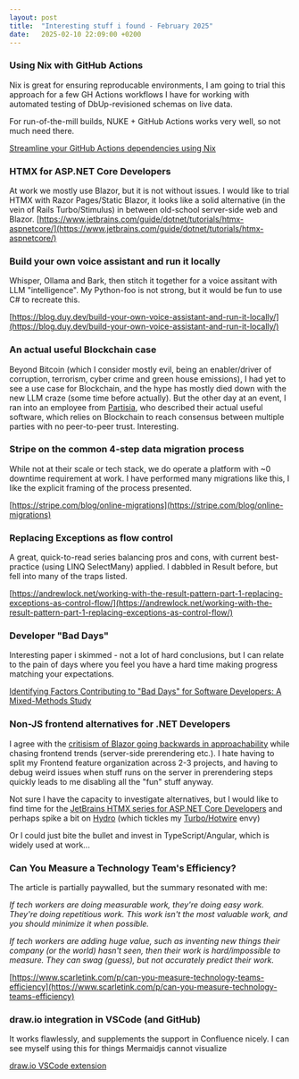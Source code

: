 ```yaml
---
layout: post
title:  "Interesting stuff i found - February 2025"
date:   2025-02-10 22:09:00 +0200
---
```

### Using Nix with GitHub Actions
Nix is great for ensuring reproducable environments, I am going to trial this approach for a few GH Actions workflows I have for
working with automated testing of DbUp-revisioned schemas on live data.

For run-of-the-mill builds, NUKE + GitHub Actions works very well, so not much need there. 

[Streamline your GitHub Actions dependencies using Nix](https://determinate.systems/posts/nix-github-actions/)

### HTMX for ASP.NET Core Developers
At work we mostly use Blazor, but it is not without issues. I would like to trial HTMX with Razor Pages/Static Blazor, 
it looks like a solid alternative (in the vein of Rails Turbo/Stimulus) in between old-school server-side web and Blazor.
[https://www.jetbrains.com/guide/dotnet/tutorials/htmx-aspnetcore/](https://www.jetbrains.com/guide/dotnet/tutorials/htmx-aspnetcore/)

### Build your own voice assistant and run it locally
Whisper, Ollama and Bark, then stitch it together for a voice assitant with LLM "intelligence". My Python-foo is not strong, but it would be fun to use C# to recreate this. 

[https://blog.duy.dev/build-your-own-voice-assistant-and-run-it-locally/](https://blog.duy.dev/build-your-own-voice-assistant-and-run-it-locally/)

### An actual useful Blockchain case
Beyond Bitcoin (which I consider mostly evil, being an enabler/driver of corruption, terrorism, cyber crime and green house emissions), I had yet to see a use case for Blockchain, and the hype has mostly died down with the new LLM craze (some time before actually). But the other day at an event, I ran into an employee from [Partisia](https://www.partisia.com/about/), who described their actual useful software, which relies on Blockchain to reach consensus between multiple parties with no peer-to-peer trust. Interesting.

### Stripe on the common 4-step data migration process
While not at their scale or tech stack, we do operate a platform with ~0 downtime requirement at work. I have performed many migrations like this, I like
the explicit framing of the process presented.

[https://stripe.com/blog/online-migrations](https://stripe.com/blog/online-migrations)

### Replacing Exceptions as flow control
A great, quick-to-read series balancing pros and cons, with current best-practice (using LINQ SelectMany) applied.
I dabbled in Result<T> before, but fell into many of the traps listed. 

[https://andrewlock.net/working-with-the-result-pattern-part-1-replacing-exceptions-as-control-flow/](https://andrewlock.net/working-with-the-result-pattern-part-1-replacing-exceptions-as-control-flow/)

### Developer "Bad Days"
Interesting paper i skimmed - not a lot of hard conclusions, but I can relate to the pain of days where you feel you have a hard time making progress matching your expectations.

[Identifying Factors Contributing to "Bad Days" for
Software Developers: A Mixed-Methods Study](https://arxiv.org/pdf/2410.18379)

### Non-JS frontend alternatives for .NET Developers
I agree with the [critisism of Blazor going backwards in approachability](https://github.com/dotnet/aspnetcore/issues/60236) while chasing frontend trends (server-side prerendering etc.).
I hate having to split my Frontend feature organization across 2-3 projects, and having to debug weird issues when stuff runs on the server in prerendering steps quickly leads to me disabling all the "fun" stuff anyway.

Not sure I have the capacity to investigate alternatives, but I would like to find time for the [JetBrains HTMX series for ASP.NET Core Developers](https://www.jetbrains.com/guide/dotnet/tutorials/htmx-aspnetcore/) and perhaps spike a bit on [Hydro](https://usehydro.dev/) (which tickles my [Turbo/Hotwire](https://hotwired.dev/) envy)

Or I could just bite the bullet and invest in TypeScript/Angular, which is widely used at work...

### Can You Measure a Technology Team's Efficiency?
The article is partially paywalled, but the summary resonated with me: 

_If tech workers are doing measurable work, they're doing easy work. They're doing repetitious work. This work isn't the most valuable work, and you should minimize it when possible._

_If tech workers are adding huge value, such as inventing new things their company (or the world) hasn't seen, then their work is hard/impossible to measure. They can swag (guess), but not accurately predict their work._

[https://www.scarletink.com/p/can-you-measure-technology-teams-efficiency](https://www.scarletink.com/p/can-you-measure-technology-teams-efficiency)

### draw.io integration in VSCode (and GitHub)
It works flawlessly, and supplements the support in Confluence nicely. I can see myself using this for things Mermaidjs cannot visualize

[draw.io VSCode extension](https://marketplace.visualstudio.com/items?itemName=hediet.vscode-drawio)
